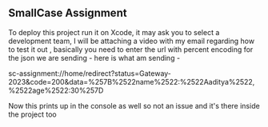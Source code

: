 
## SmallCase Assignment

To deploy this project run it on Xcode, it may ask you to select a development team, 
 I will be attaching a video with my email regarding how to test it out ,
 basically you need to enter the url with percent encoding for the json we are sending - here is what am sending - 

 

 sc-assignment://home/redirect?status=Gateway-2023&code=200&data=%257B%2522name%2522:%2522Aaditya%2522,%2522age%2522:30%257D
 

 Now this prints up in the console as well so not an issue and it's there inside the project too 
 



